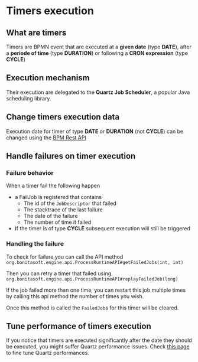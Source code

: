 # Timers execution

## What are timers

Timers are BPMN event that are executed at a **given date** (type **DATE**), after a **periode of time** (type **DURATION**) or following a **CRON expression** (type **CYCLE**)

## Execution mechanism

Their execution are delegated to the **Quartz Job Scheduler**, a popular Java scheduling library.

## Change timers execution data

Execution date for timer of type **DATE** or **DURATION** (not **CYCLE**) can be changed using the [BPM Rest API](bpm-api.md#timers)

## Handle failures on timer execution

### Failure behavior

When a timer fail the following happen

* a FailJob is registered that contains
  * The id of the `JobDescriptor` that failed
  * The stacktrace of the last failure
  * The date of the failure
  * The number of time it failed
* If the timer is of type **CYCLE** subsequent execution will still be triggered

### Handling the failure

To check for failure you can call the API method `org.bonitasoft.engine.api.ProcessRuntimeAPI#getFailedJobs(int, int)`

Then you can retry a timer that failed using `org.bonitasoft.engine.api.ProcessRuntimeAPI#replayFailedJob(long)`

If the job failed more than one time, you can restart this job multiple times by calling this api method the number of times you wish.

Once this method is called the `FailedJob`s for this timer will be cleared.


## Tune performance of timers execution

If you notice that timers are executed significantly after the date they should be executed, you might suffer Quartz performance issues.
Check [this page](performance-tunning.ms#cron) to fine tune Quartz performances.
